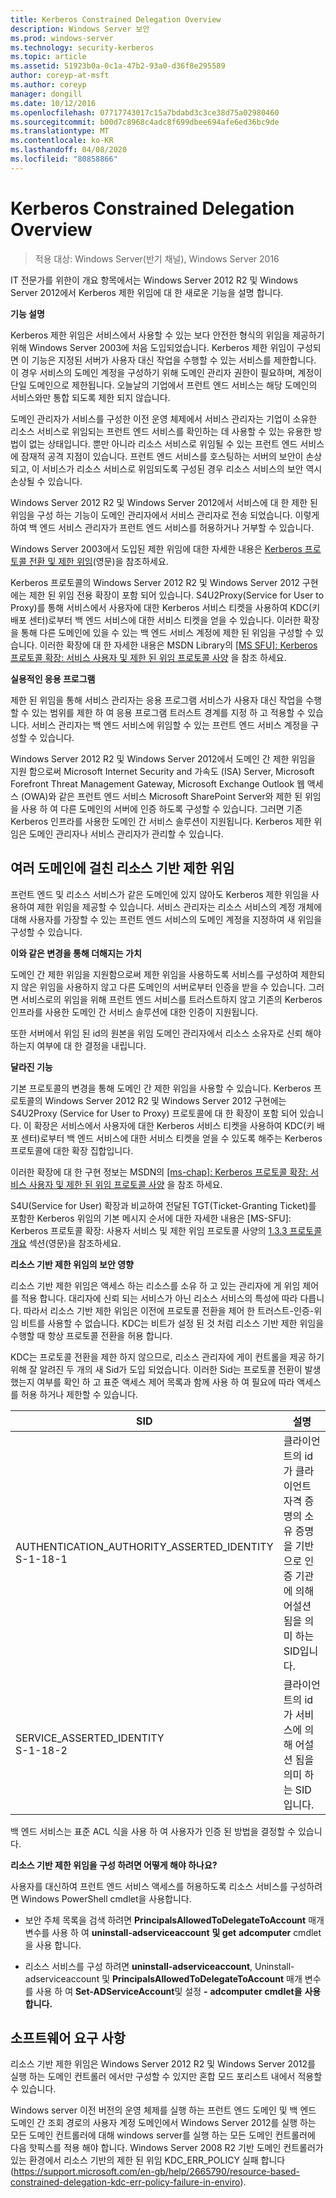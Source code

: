 ```yaml
---
title: Kerberos Constrained Delegation Overview
description: Windows Server 보안
ms.prod: windows-server
ms.technology: security-kerberos
ms.topic: article
ms.assetid: 51923b0a-0c1a-47b2-93a0-d36f8e295589
author: coreyp-at-msft
ms.author: coreyp
manager: dongill
ms.date: 10/12/2016
ms.openlocfilehash: 07717743017c15a7bdabd3c3ce38d75a02980460
ms.sourcegitcommit: b00d7c8968c4adc8f699dbee694afe6ed36bc9de
ms.translationtype: MT
ms.contentlocale: ko-KR
ms.lasthandoff: 04/08/2020
ms.locfileid: "80858866"
---
```

# <a name="kerberos-constrained-delegation-overview"></a>Kerberos Constrained Delegation Overview

>적용 대상: Windows Server(반기 채널), Windows Server 2016

IT 전문가를 위한이 개요 항목에서는 Windows Server 2012 R2 및 Windows Server 2012에서 Kerberos 제한 위임에 대 한 새로운 기능을 설명 합니다.

**기능 설명**

Kerberos 제한 위임은 서비스에서 사용할 수 있는 보다 안전한 형식의 위임을 제공하기 위해 Windows Server 2003에 처음 도입되었습니다. Kerberos 제한 위임이 구성되면 이 기능은 지정된 서버가 사용자 대신 작업을 수행할 수 있는 서비스를 제한합니다. 이 경우 서비스의 도메인 계정을 구성하기 위해 도메인 관리자 권한이 필요하며, 계정이 단일 도메인으로 제한됩니다. 오늘날의 기업에서 프런트 엔드 서비스는 해당 도메인의 서비스와만 통합 되도록 제한 되지 않습니다.

도메인 관리자가 서비스를 구성한 이전 운영 체제에서 서비스 관리자는 기업이 소유한 리소스 서비스로 위임되는 프런트 엔드 서비스를 확인하는 데 사용할 수 있는 유용한 방법이 없는 상태입니다. 뿐만 아니라 리소스 서비스로 위임될 수 있는 프런트 엔드 서비스에 잠재적 공격 지점이 있습니다. 프런트 엔드 서비스를 호스팅하는 서버의 보안이 손상되고, 이 서비스가 리소스 서비스로 위임되도록 구성된 경우 리소스 서비스의 보안 역시 손상될 수 있습니다.

Windows Server 2012 R2 및 Windows Server 2012에서 서비스에 대 한 제한 된 위임을 구성 하는 기능이 도메인 관리자에서 서비스 관리자로 전송 되었습니다. 이렇게 하여 백 엔드 서비스 관리자가 프런트 엔드 서비스를 허용하거나 거부할 수 있습니다.

Windows Server 2003에서 도입된 제한 위임에 대한 자세한 내용은 [Kerberos 프로토콜 전환 및 제한 위임](https://technet.microsoft.com/library/cc739587(v=ws.10))(영문)을 참조하세요.

Kerberos 프로토콜의 Windows Server 2012 R2 및 Windows Server 2012 구현에는 제한 된 위임 전용 확장이 포함 되어 있습니다.  S4U2Proxy(Service for User to Proxy)를 통해 서비스에서 사용자에 대한 Kerberos 서비스 티켓을 사용하여 KDC(키 배포 센터)로부터 백 엔드 서비스에 대한 서비스 티켓을 얻을 수 있습니다. 이러한 확장을 통해 다른 도메인에 있을 수 있는 백 엔드 서비스 계정에 제한 된 위임을 구성할 수 있습니다. 이러한 확장에 대 한 자세한 내용은 MSDN Library의 [\[MS SFU\]: Kerberos 프로토콜 확장: 서비스 사용자 및 제한 된 위임 프로토콜 사양](https://msdn.microsoft.com/library/cc246071(PROT.13).aspx) 을 참조 하세요.

**실용적인 응용 프로그램**

제한 된 위임을 통해 서비스 관리자는 응용 프로그램 서비스가 사용자 대신 작업을 수행할 수 있는 범위를 제한 하 여 응용 프로그램 트러스트 경계를 지정 하 고 적용할 수 있습니다. 서비스 관리자는 백 엔드 서비스에 위임할 수 있는 프런트 엔드 서비스 계정을 구성할 수 있습니다.

Windows Server 2012 R2 및 Windows Server 2012에서 도메인 간 제한 위임을 지원 함으로써 Microsoft Internet Security and 가속도 (ISA) Server, Microsoft Forefront Threat Management Gateway, Microsoft Exchange Outlook 웹 액세스 (OWA)와 같은 프런트 엔드 서비스 Microsoft SharePoint Server와 제한 된 위임을 사용 하 여 다른 도메인의 서버에 인증 하도록 구성할 수 있습니다. 그러면 기존 Kerberos 인프라를 사용한 도메인 간 서비스 솔루션이 지원됩니다. Kerberos 제한 위임은 도메인 관리자나 서비스 관리자가 관리할 수 있습니다.

## <a name="resource-based-constrained-delegation-across-domains"></a>여러 도메인에 걸친 리소스 기반 제한 위임

프런트 엔드 및 리소스 서비스가 같은 도메인에 있지 않아도 Kerberos 제한 위임을 사용하여 제한 위임을 제공할 수 있습니다. 서비스 관리자는 리소스 서비스의 계정 개체에 대해 사용자를 가장할 수 있는 프런트 엔드 서비스의 도메인 계정을 지정하여 새 위임을 구성할 수 있습니다.

**이와 같은 변경을 통해 더해지는 가치**

도메인 간 제한 위임을 지원함으로써 제한 위임을 사용하도록 서비스를 구성하여 제한되지 않은 위임을 사용하지 않고 다른 도메인의 서버로부터 인증을 받을 수 있습니다. 그러면 서비스로의 위임을 위해 프런트 엔드 서비스를 트러스트하지 않고 기존의 Kerberos 인프라를 사용한 도메인 간 서비스 솔루션에 대한 인증이 지원됩니다.

또한 서버에서 위임 된 id의 원본을 위임 도메인 관리자에서 리소스 소유자로 신뢰 해야 하는지 여부에 대 한 결정을 내립니다.

**달라진 기능**

기본 프로토콜의 변경을 통해 도메인 간 제한 위임을 사용할 수 있습니다. Kerberos 프로토콜의 Windows Server 2012 R2 및 Windows Server 2012 구현에는 S4U2Proxy (Service for User to Proxy) 프로토콜에 대 한 확장이 포함 되어 있습니다. 이 확장은 서비스에서 사용자에 대한 Kerberos 서비스 티켓을 사용하여 KDC(키 배포 센터)로부터 백 엔드 서비스에 대한 서비스 티켓을 얻을 수 있도록 해주는 Kerberos 프로토콜에 대한 확장 집합입니다.

이러한 확장에 대 한 구현 정보는 MSDN의 [\[ms-chap\]: Kerberos 프로토콜 확장: 서비스 사용자 및 제한 된 위임 프로토콜 사양](https://msdn.microsoft.com/library/cc246071(PROT.10).aspx) 을 참조 하세요.

S4U(Service for User) 확장과 비교하여 전달된 TGT(Ticket-Granting Ticket)를 포함한 Kerberos 위임의 기본 메시지 순서에 대한 자세한 내용은 [MS-SFU]: Kerberos 프로토콜 확장: 사용자 서비스 및 제한 위임 프로토콜 사양의 [1.3.3 프로토콜 개요](https://msdn.microsoft.com/library/cc246080(v=prot.10).aspx) 섹션(영문)을 참조하세요.

**리소스 기반 제한 위임의 보안 영향**

리소스 기반 제한 위임은 액세스 하는 리소스를 소유 하 고 있는 관리자에 게 위임 제어를 적용 합니다. 대리자에 신뢰 되는 서비스가 아닌 리소스 서비스의 특성에 따라 다릅니다. 따라서 리소스 기반 제한 위임은 이전에 프로토콜 전환을 제어 한 트러스트-인증-위임 비트를 사용할 수 없습니다. KDC는 비트가 설정 된 것 처럼 리소스 기반 제한 위임을 수행할 때 항상 프로토콜 전환을 허용 합니다.

KDC는 프로토콜 전환을 제한 하지 않으므로, 리소스 관리자에 게이 컨트롤을 제공 하기 위해 잘 알려진 두 개의 새 Sid가 도입 되었습니다.  이러한 Sid는 프로토콜 전환이 발생 했는지 여부를 확인 하 고 표준 액세스 제어 목록과 함께 사용 하 여 필요에 따라 액세스를 허용 하거나 제한할 수 있습니다.

|SID|설명|
|-------|--------|
|AUTHENTICATION_AUTHORITY_ASSERTED_IDENTITY<br />S-1-18-1|클라이언트의 id가 클라이언트 자격 증명의 소유 증명을 기반으로 인증 기관에 의해 어설션 됨을 의미 하는 SID입니다.|
|SERVICE_ASSERTED_IDENTITY<br />S-1-18-2|클라이언트의 id가 서비스에 의해 어설션 됨을 의미 하는 SID입니다.|

백 엔드 서비스는 표준 ACL 식을 사용 하 여 사용자가 인증 된 방법을 결정할 수 있습니다.

**리소스 기반 제한 위임을 구성 하려면 어떻게 해야 하나요?**

사용자를 대신하여 프런트 엔드 서비스 액세스를 허용하도록 리소스 서비스를 구성하려면 Windows PowerShell cmdlet을 사용합니다.

-   보안 주체 목록을 검색 하려면 **PrincipalsAllowedToDelegateToAccount** 매개 변수를 사용 하 여 **uninstall-adserviceaccount** **및 get** **adcomputer** cmdlet을 사용 합니다.

-   리소스 서비스를 구성 하려면 **uninstall-adserviceaccount**, Uninstall-adserviceaccount 및 **PrincipalsAllowedToDelegateToAccount** 매개 변수를 사용 하 여 **Set-ADServiceAccount**및 설정 **-** **adcomputer** **cmdlet을** **사용 합니다.**

## <a name="software-requirements"></a><a name="BKMK_SOFT"></a>소프트웨어 요구 사항
리소스 기반 제한 위임은 Windows Server 2012 R2 및 Windows Server 2012를 실행 하는 도메인 컨트롤러 에서만 구성할 수 있지만 혼합 모드 포리스트 내에서 적용할 수 있습니다.

Windows server 이전 버전의 운영 체제를 실행 하는 프런트 엔드 도메인 및 백 엔드 도메인 간 조회 경로의 사용자 계정 도메인에서 Windows Server 2012를 실행 하는 모든 도메인 컨트롤러에 대해 windows server를 실행 하는 모든 도메인 컨트롤러에 다음 핫픽스를 적용 해야 합니다. Windows Server 2008 R2 기반 도메인 컨트롤러가 있는 환경에서 리소스 기반의 제한 된 위임 KDC_ERR_POLICY 실패 합니다 (https://support.microsoft.com/en-gb/help/2665790/resource-based-constrained-delegation-kdc-err-policy-failure-in-enviro).
